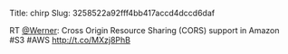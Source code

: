 Title: chirp
Slug: 3258522a92fff4bb417accd4dccd6daf

RT <a href="http://twitter.com/Werner">@Werner</a>: Cross Origin Resource Sharing (CORS) support in Amazon #S3 #AWS <a href="http://t.co/MXzj8PhB">http://t.co/MXzj8PhB</a>
